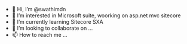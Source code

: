 - 👋 Hi, I’m @swathimdn
- 👀 I’m interested in Microsoft suite, woorking on asp.net mvc sitecore
- 🌱 I’m currently learning Sitecore SXA
- 💞️ I’m looking to collaborate on ...
- 📫 How to reach me ...

<!---
swathimdn/swathimdn is a ✨ special ✨ repository because its `README.md` (this file) appears on your GitHub profile.
You can click the Preview link to take a look at your changes.
--->
